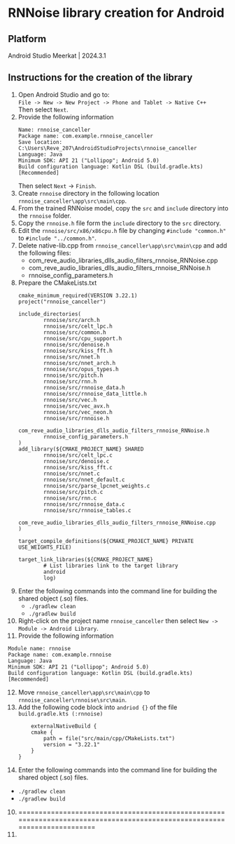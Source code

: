 # RNNoise library creation for Android

## Platform
Android Studio Meerkat | 2024.3.1

## Instructions for the creation of the library
1. Open Android Studio and go to:<br>
   ``File -> New -> New Project -> Phone and Tablet -> Native C++``<br>
   Then select ``Next``.
2. Provide the following information<br>
   ```
   Name: rnnoise_canceller
   Package name: com.example.rnnoise_canceller
   Save location: C:\Users\Reve_207\AndroidStudioProjects\rnnoise_canceller
   Language: Java
   Minimum SDK: API 21 ("Lollipop"; Android 5.0)
   Build configuration language: Kotlin DSL (build.gradle.kts) [Recommended]
   ```
   Then select ``Next`` -> ``Finish``.
3. Create ``rnnoise`` directory in the following location ``rnnoise_canceller\app\src\main\cpp``.
4. From the trained RNNoise model, copy the ``src`` and ``include`` directory into the ``rnnoise`` folder.
5. Copy the ``rnnoise.h`` file form the ``include`` directory to the ``src`` directory.
6. Edit the ``rnnoise/src/x86/x86cpu.h`` file by changing ``#include "common.h"`` to ``#include "../common.h"``.
7. Delete native-lib.cpp from ``rnnoise_canceller\app\src\main\cpp`` and add the following files:
    * com_reve_audio_libraries_dlls_audio_filters_rnnoise_RNNoise.cpp
    * com_reve_audio_libraries_dlls_audio_filters_rnnoise_RNNoise.h
    * rnnoise_config_parameters.h
8. Prepare the CMakeLists.txt
   ```
   cmake_minimum_required(VERSION 3.22.1)
   project("rnnoise_canceller")
   
   include_directories(
           rnnoise/src/arch.h
           rnnoise/src/celt_lpc.h
           rnnoise/src/common.h
           rnnoise/src/cpu_support.h
           rnnoise/src/denoise.h
           rnnoise/src/kiss_fft.h
           rnnoise/src/nnet.h
           rnnoise/src/nnet_arch.h
           rnnoise/src/opus_types.h
           rnnoise/src/pitch.h
           rnnoise/src/rnn.h
           rnnoise/src/rnnoise_data.h
           rnnoise/src/rnnoise_data_little.h
           rnnoise/src/vec.h
           rnnoise/src/vec_avx.h
           rnnoise/src/vec_neon.h
           rnnoise/src/rnnoise.h
           com_reve_audio_libraries_dlls_audio_filters_rnnoise_RNNoise.h
           rnnoise_config_parameters.h
   )
   add_library(${CMAKE_PROJECT_NAME} SHARED
           rnnoise/src/celt_lpc.c
           rnnoise/src/denoise.c
           rnnoise/src/kiss_fft.c
           rnnoise/src/nnet.c
           rnnoise/src/nnet_default.c
           rnnoise/src/parse_lpcnet_weights.c
           rnnoise/src/pitch.c
           rnnoise/src/rnn.c
           rnnoise/src/rnnoise_data.c
           rnnoise/src/rnnoise_tables.c
           com_reve_audio_libraries_dlls_audio_filters_rnnoise_RNNoise.cpp
   )
   
   target_compile_definitions(${CMAKE_PROJECT_NAME} PRIVATE USE_WEIGHTS_FILE)
   
   target_link_libraries(${CMAKE_PROJECT_NAME}
           # List libraries link to the target library
           android
           log)
   ```
9. Enter the following commands into the command line for building the shared object (.so) files.
   * ``./gradlew clean``
   * ``./gradlew build``
10. Right-click on the project name ``rnnoise_canceller`` then  select ``New -> Module -> Android Library``.
11. Provide the following information
   ```
   Module name: rnnoise
   Package name: com.example.rnnoise
   Language: Java
   Minimum SDK: API 21 ("Lollipop"; Android 5.0)
   Build configuration language: Kotlin DSL (build.gradle.kts) [Recommended]
   ```
12. Move ``rnnoise_canceller\app\src\main\cpp`` to ``rnnoise_canceller\rnnoise\src\main``.
13. Add the following code block into ``andriod {}`` of the file ``build.gradle.kts (:rnnoise)``
    ```
        externalNativeBuild {
        cmake {
            path = file("src/main/cpp/CMakeLists.txt")
            version = "3.22.1"
        }
    }
    ```
14. Enter the following commands into the command line for building the shared object (.so) files.
   * ``./gradlew clean``
   * ``./gradlew build``



10. =========================================================================================================================
11. 
   

